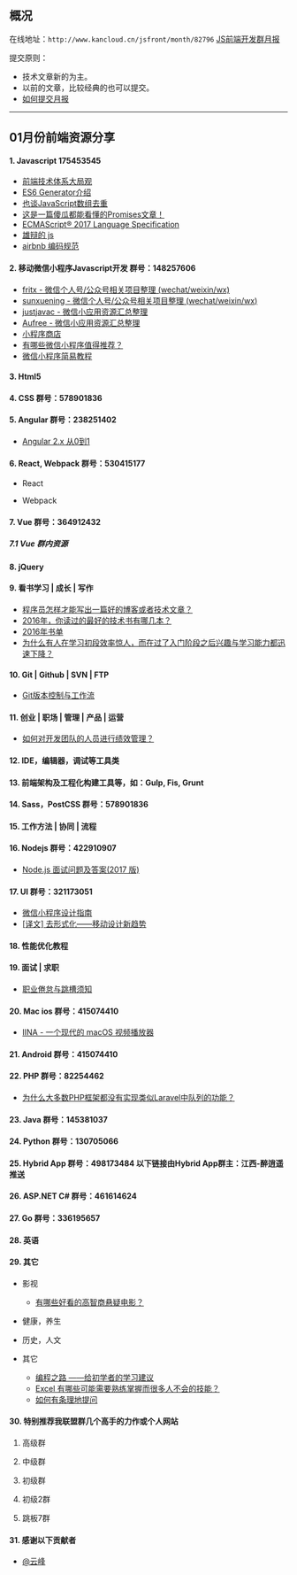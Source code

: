 ## 概况

在线地址：`http://www.kancloud.cn/jsfront/month/82796` [JS前端开发群月报](http://www.kancloud.cn/jsfront/month/82796)


提交原则：

- 技术文章新的为主。
- 以前的文章，比较经典的也可以提交。
- [如何提交月报](http://www.kancloud.cn/jsfront/month/227309)

---


## 01月份前端资源分享
#### 1. Javascript 175453545
- [前端技术体系大局观](https://zhuanlan.zhihu.com/p/23185351)
- [ES6 Generator介绍](http://www.alloyteam.com/2015/03/es6-generator-introduction/)
- [也谈JavaScript数组去重](https://www.toobug.net/article/array_unique_in_javascript.html)
- [这是一篇傻瓜都能看懂的Promises文章！](https://zhuanlan.zhihu.com/p/24684803)
- [ECMAScript® 2017 Language Specification](https://tc39.github.io/ecma262/)
- [雄辩的 js](http://eloquentjavascript.net/)
- [airbnb 编码规范](https://github.com/airbnb/javascript/blob/master/README.md)

#### 2. 移动微信小程序Javascript开发 群号：148257606
- [fritx - 微信个人号/公众号相关项目整理 (wechat/weixin/wx)](https://github.com/fritx/awesome-wechat)
- [sunxuening - 微信个人号/公众号相关项目整理 (wechat/weixin/wx)](https://github.com/sunxuening/awesome-weixin-weapp)
- [justjavac - 微信小应用资源汇总整理](https://github.com/justjavac/awesome-wechat-weapp)
- [Aufree - 微信小应用资源汇总整理](https://github.com/Aufree/awesome-wechat-weapp)
- [小程序商店](https://minapp.com/miniapp/)
- [有哪些微信小程序值得推荐？](https://www.zhihu.com/question/54556984)
- [微信小程序简易教程](https://mp.weixin.qq.com/debug/wxadoc/dev/?t=201715)

#### 3. Html5

#### 4. CSS  群号：578901836

#### 5. Angular 群号：238251402
- [Angular 2.x 从0到1](https://github.com/wpcfan/awesome-tutorials/tree/master/angular2/ng2-tut)

#### 6. React, Webpack 群号：530415177
- React


- Webpack


#### 7. Vue 群号：364912432


##### 7.1 Vue 群内资源


#### 8. jQuery

#### 9. 看书学习 | 成长 | 写作
- [程序员怎样才能写出一篇好的博客或者技术文章？](https://www.zhihu.com/question/40716838)
- [2016年，你读过的最好的技术书有哪几本？](https://www.zhihu.com/question/54350343)
- [2016年书单](https://www.zhihu.com/question/39369917)
- [为什么有人在学习初段效率惊人，而在过了入门阶段之后兴趣与学习能力都迅速下降？](https://www.zhihu.com/question/26761055)


#### 10. Git | Github | SVN | FTP
- [Git版本控制与工作流](http://www.imooc.com/article/1068)

#### 11. 创业 | 职场 | 管理 | 产品 | 运营
- [如何对开发团队的人员进行绩效管理？](https://www.zhihu.com/question/19995922)

#### 12. IDE，编辑器，调试等工具类


#### 13. 前端架构及工程化构建工具等，如：Gulp, Fis, Grunt


#### 14. Sass，PostCSS  群号：578901836

#### 15. 工作方法 | 协同 | 流程

#### 16. Nodejs 群号：422910907
- [Node.js 面试问题及答案(2017 版)](http://www.zcfy.cc/article/node-js-interview-questions-and-answers-2017-edition-risingstack-2251.html)

#### 17. UI 群号：321173051
- [微信小程序设计指南](https://mp.weixin.qq.com/debug/wxadoc/design/)
- [[译文] 去形式化——移动设计新趋势](https://zhuanlan.zhihu.com/p/24771482)

#### 18. 性能优化教程

#### 19. 面试 | 求职
- [职业倦怠与跳槽须知](https://www.zhihu.com/roundtable/burnout)

#### 20. Mac ios 群号：415074410
- [IINA - 一个现代的 macOS 视频播放器](https://zhuanlan.zhihu.com/p/24700324)

#### 21. Android 群号：415074410

#### 22. PHP 群号：82254462
- [为什么大多数PHP框架都没有实现类似Laravel中队列的功能？](https://www.zhihu.com/question/54397611)

#### 23. Java 群号：145381037

#### 24. Python 群号：130705066

#### 25. Hybrid App 群号：498173484 以下链接由Hybrid App群主：江西-醉逍遥推送

#### 26. ASP.NET C# 群号：461614624

#### 27. Go 群号：336195657

#### 28. 英语

#### 29. 其它

- 影视

    - [有哪些好看的高智商悬疑电影？](https://www.zhihu.com/question/35811067)

- 健康，养生


- 历史，人文


- 其它

    - [编程之路 ——给初学者的学习建议](http://www.imooc.com/article/15374)
    - [Excel 有哪些可能需要熟练掌握而很多人不会的技能？](https://www.zhihu.com/question/21758700)
    - [如何有条理地提问](https://segmentfault.com/a/1190000007959880)


#### 30. 特别推荐我联盟群几个高手的力作或个人网站

1. 高级群


2. 中级群


3. 初级群

4. 初级2群


5. 跳板7群


#### 31. 感谢以下贡献者

- [@云峰](https://github.com/wuyunfeng8)
